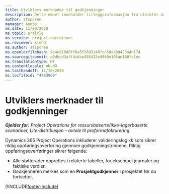 ```yaml
---
title: Utviklers merknader til godkjenninger
description: Dette emnet inneholder tilleggsinformasjon fra utvikler om arbeid med godkjenninger.
author: stsporen
manager: Annbe
ms.date: 11/09/2020
ms.topic: article
ms.service: project-operations
ms.reviewer: kfend
ms.author: stsporen
ms.openlocfilehash: 9e4e910d0ff0a5f2603148fcc5daa0d423a4d174
ms.sourcegitcommit: a9dbcd3aff4c6ae495412e4980e105ae160fd1ec
ms.translationtype: HT
ms.contentlocale: nb-NO
ms.lasthandoff: 11/10/2020
ms.locfileid: "4483960"
---
```

# <a name="developer-notes-for-approvals"></a>Utviklers merknader til godkjenninger

_**Gjelder for:** Project Operations for ressursbaserte/ikke-lagerbaserte scenarioer, Lite-distribusjon – avtale til proformafakturering_

Dynamics 365 Project Operations inkluderer valideringslogikk som sikrer riktig oppføringsoverføring gjennom godkjenningstrinnene. Riktig oppføringsoverføringer sikrer følgende: 

  - Alle støtterader opprettes i relaterte tabeller, for eksempel journaler og faktiske verdier.
  - Godkjenneren merkes som en **Prosjektgodkjenner** i prosjektet før du fortsetter.


[!INCLUDE[footer-include](../includes/footer-banner.md)]